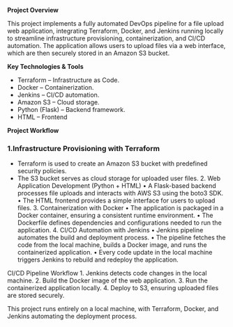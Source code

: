 **Project Overview**

This project implements a fully automated DevOps pipeline for a file upload web application, integrating Terraform, Docker, and Jenkins running locally to streamline infrastructure provisioning, containerization, and CI/CD automation. The application allows users to upload files via a web interface, which are then securely stored in an Amazon S3 bucket.  

**Key Technologies & Tools**
- Terraform – Infrastructure as Code.
- Docker – Containerization.
- Jenkins – CI/CD automation.
- Amazon S3 – Cloud storage.
- Python (Flask) – Backend framework.
- HTML – Frontend  
 
**Project Workflow**    
### 1.Infrastructure Provisioning with Terraform
- Terraform is used to create an Amazon S3 bucket with predefined security policies.
- The S3 bucket serves as cloud storage for uploaded user files.
	2.	Web Application Development (Python + HTML)
	•	A Flask-based backend processes file uploads and interacts with AWS S3 using the boto3 SDK.
	•	The HTML frontend provides a simple interface for users to upload files.
	3.	Containerization with Docker
	•	The application is packaged in a Docker container, ensuring a consistent runtime environment.
	•	The Dockerfile defines dependencies and configurations needed to run the application.
	4.	CI/CD Automation with Jenkins
	•	Jenkins pipeline automates the build and deployment process.
	•	The pipeline fetches the code from the local machine, builds a Docker image, and runs the containerized application.
	•	Every code update in the local machine triggers Jenkins to rebuild and redeploy the application.

CI/CD Pipeline Workflow
	1.	Jenkins detects code changes in the local machine.
	2.	Build the Docker image of the web application.
	3.	Run the containerized application locally.
	4.	Deploy to S3, ensuring uploaded files are stored securely.


This project runs entirely on a local machine, with Terraform, Docker, and Jenkins automating the deployment process.
